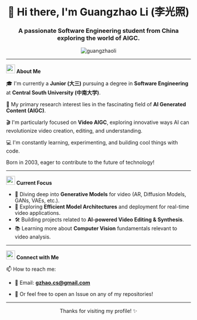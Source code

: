 <h1 align="center">👋 Hi there, I'm Guangzhao Li (李光照)</h1>
<h3 align="center">A passionate Software Engineering student from China exploring the world of AIGC.</h3>

<p align="center">
  <img src="https://komarev.com/ghpvc/?username=guangzhaoli&label=Profile%20views&color=0e75b6&style=flat" alt="guangzhaoli" />
</p>

---

<p align="left"> <img src="https://user-images.githubusercontent.com/507615/94222825-1fedcc00-ff30-11ea-81fb-24765741f52c.gif" width="24" /> <b>About Me</b></p>

🎓 I'm currently a **Junior (大三)** pursuing a degree in **Software Engineering** at **Central South University (中南大学)**.

🌱 My primary research interest lies in the fascinating field of **AI Generated Content (AIGC)**.

🎬 I'm particularly focused on **Video AIGC**, exploring innovative ways AI can revolutionize video creation, editing, and understanding.

💻 I'm constantly learning, experimenting, and building cool things with code.

 Born in 2003, eager to contribute to the future of technology!

---

<p align="left"> <img src="https://user-images.githubusercontent.com/507615/94222876-431f8c00-ff30-11ea-80a9-3843a49013c3.gif" width="24" /> <b>Current Focus</b> </p>

*   🧠 Diving deep into **Generative Models** for video (AR, Diffusion Models, GANs, VAEs, etc.).
*   🚀 Exploring **Efficient Model Architectures** and deployment for real-time video applications.
*   🛠️ Building projects related to **AI-powered Video Editing & Synthesis**.
*   📚 Learning more about **Computer Vision** fundamentals relevant to video analysis.

---


<p align="left"> <img src="https://user-images.githubusercontent.com/507615/94224179-ae50e980-ff31-11ea-90ff-373c05de6099.gif" width="24" /> <b>Connect with Me</b> </p>

📫 How to reach me:

*   📧 Email: **gzhao.cs@gmail.com**

*   💬 Or feel free to open an Issue on any of my repositories!

---

<p align="center"> Thanks for visiting my profile! ✨ </p>

